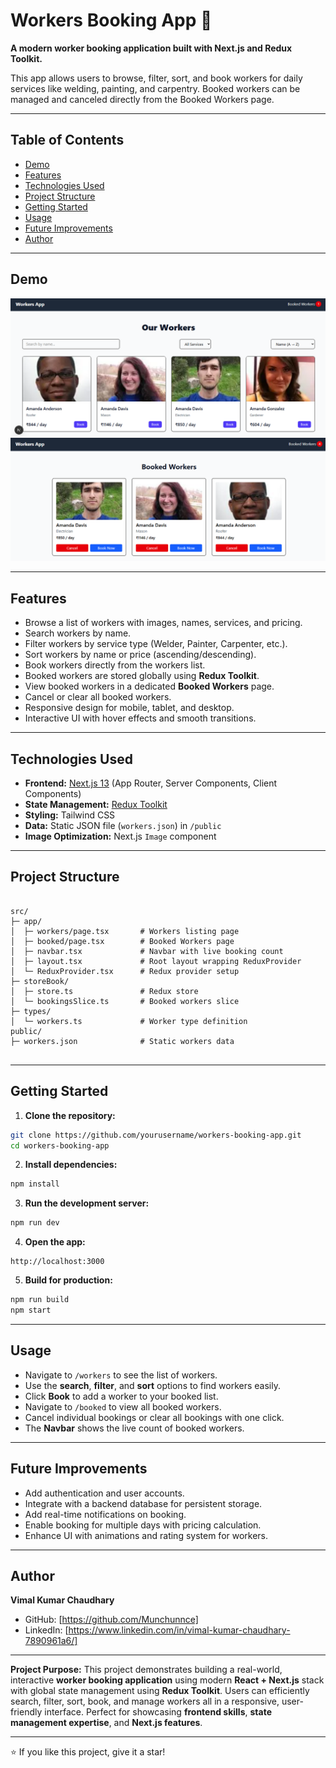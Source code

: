 
# Workers Booking App 🚀

**A modern worker booking application built with Next.js and Redux Toolkit.**  

This app allows users to browse, filter, sort, and book workers for daily services like welding, painting, and carpentry. Booked workers can be managed and canceled directly from the Booked Workers page.

---

## Table of Contents
- [Demo](#demo)
- [Features](#features)
- [Technologies Used](#technologies-used)
- [Project Structure](#project-structure)
- [Getting Started](#getting-started)
- [Usage](#usage)
- [Future Improvements](#future-improvements)
- [Author](#author)

---

## Demo
![Workers Booking App Screenshot](/public/worker-page.png)
![Booked Workers Screenshot](/public/booked-worker.png)

---

## Features
- Browse a list of workers with images, names, services, and pricing.
- Search workers by name.
- Filter workers by service type (Welder, Painter, Carpenter, etc.).
- Sort workers by name or price (ascending/descending).
- Book workers directly from the workers list.
- Booked workers are stored globally using **Redux Toolkit**.
- View booked workers in a dedicated **Booked Workers** page.
- Cancel or clear all booked workers.
- Responsive design for mobile, tablet, and desktop.
- Interactive UI with hover effects and smooth transitions.

---

## Technologies Used
- **Frontend:** [Next.js 13](https://nextjs.org/) (App Router, Server Components, Client Components)
- **State Management:** [Redux Toolkit](https://redux-toolkit.js.org/)
- **Styling:** Tailwind CSS
- **Data:** Static JSON file (`workers.json`) in `/public`
- **Image Optimization:** Next.js `Image` component


---

## Project Structure
```

src/
├─ app/
│  ├─ workers/page.tsx       # Workers listing page
│  ├─ booked/page.tsx        # Booked Workers page
│  ├─ navbar.tsx             # Navbar with live booking count
│  ├─ layout.tsx             # Root layout wrapping ReduxProvider
│  └─ ReduxProvider.tsx      # Redux provider setup
├─ storeBook/
│  ├─ store.ts               # Redux store
│  └─ bookingsSlice.ts       # Booked workers slice
├─ types/
│  └─ workers.ts             # Worker type definition
public/
├─ workers.json              # Static workers data


````

---

## Getting Started

1. **Clone the repository:**
```bash
git clone https://github.com/yourusername/workers-booking-app.git
cd workers-booking-app
````

2. **Install dependencies:**

```bash
npm install
```

3. **Run the development server:**

```bash
npm run dev
```

4. **Open the app:**

```
http://localhost:3000
```

5. **Build for production:**

```bash
npm run build
npm start
```

---

## Usage

* Navigate to `/workers` to see the list of workers.
* Use the **search**, **filter**, and **sort** options to find workers easily.
* Click **Book** to add a worker to your booked list.
* Navigate to `/booked` to view all booked workers.
* Cancel individual bookings or clear all bookings with one click.
* The **Navbar** shows the live count of booked workers.

---

## Future Improvements

* Add authentication and user accounts.
* Integrate with a backend database for persistent storage.
* Add real-time notifications on booking.
* Enable booking for multiple days with pricing calculation.
* Enhance UI with animations and rating system for workers.

---

## Author

**Vimal Kumar Chaudhary**

* GitHub: [https://github.com/Munchunnce]
* LinkedIn: [https://www.linkedin.com/in/vimal-kumar-chaudhary-7890961a6/]

---

**Project Purpose:**
This project demonstrates building a real-world, interactive **worker booking application** using modern **React + Next.js** stack with global state management using **Redux Toolkit**. Users can efficiently search, filter, sort, book, and manage workers all in a responsive, user-friendly interface. Perfect for showcasing **frontend skills**, **state management expertise**, and **Next.js features**.

---

⭐ If you like this project, give it a star!

